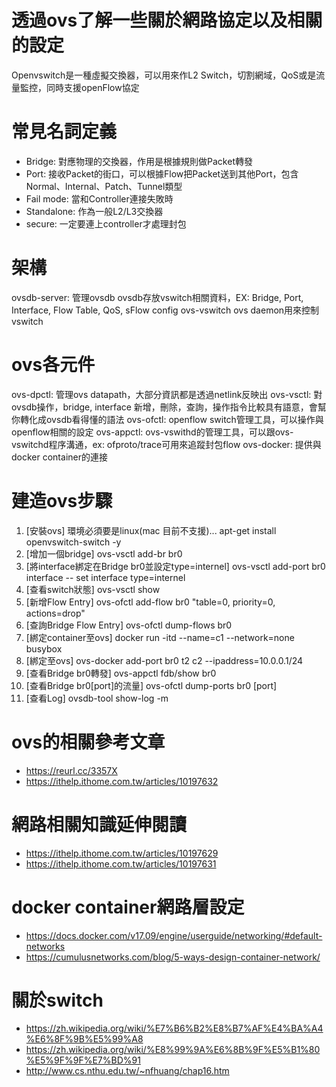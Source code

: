 # 透過ovs了解一些關於網路協定以及相關的設定
Openvswitch是一種虛擬交換器，可以用來作L2 Switch，切割網域，QoS或是流量監控，同時支援openFlow協定

# 常見名詞定義
- Bridge: 對應物理的交換器，作用是根據規則做Packet轉發
- Port: 接收Packet的街口，可以根據Flow把Packet送到其他Port，包含Normal、Internal、Patch、Tunnel類型
- Fail mode: 當和Controller連接失敗時
- Standalone: 作為一般L2/L3交換器
- secure: 一定要連上controller才處理封包

# 架構
ovsdb-server: 管理ovsdb
ovsdb存放vswitch相關資料，EX: Bridge, Port, Interface, Flow Table, QoS, sFlow config
ovs-vswitch ovs daemon用來控制vswitch

# ovs各元件
ovs-dpctl: 管理ovs datapath，大部分資訊都是透過netlink反映出
ovs-vsctl: 對ovsdb操作，bridge, interface 新增，刪除，查詢，操作指令比較具有語意，會幫你轉化成ovsdb看得懂的語法
ovs-ofctl: openflow switch管理工具，可以操作與openflow相關的設定
ovs-appctl: ovs-vswithd的管理工具，可以跟ovs-vswitchd程序溝通，ex: ofproto/trace可用來追蹤封包flow
ovs-docker: 提供與docker container的連接

# 建造ovs步驟
1. [安裝ovs] 環境必須要是linux(mac 目前不支援)... apt-get install openvswitch-switch -y
2. [增加一個bridge] ovs-vsctl add-br br0
3. [將interface綁定在Bridge br0並設定type=internel] ovs-vsctl add-port br0 interface -- set interface type=internel
4. [查看switch狀態] ovs-vsctl show
5. [新增Flow Entry] ovs-ofctl add-flow br0 "table=0, priority=0, actions=drop"
6. [查詢Bridge Flow Entry] ovs-ofctl dump-flows br0
7. [綁定container至ovs] docker run -itd --name=c1 --network=none busybox
8. [綁定至ovs] ovs-docker add-port br0 t2 c2 --ipaddress=10.0.0.1/24
9. [查看Bridge br0轉發] ovs-appctl fdb/show br0
10. [查看Bridge br0[port]的流量] ovs-ofctl dump-ports br0 [port]
11. [查看Log] ovsdb-tool show-log -m


# ovs的相關參考文章
- https://reurl.cc/3357X
- https://ithelp.ithome.com.tw/articles/10197632

# 網路相關知識延伸閱讀
- https://ithelp.ithome.com.tw/articles/10197629
- https://ithelp.ithome.com.tw/articles/10197631

# docker container網路層設定
- https://docs.docker.com/v17.09/engine/userguide/networking/#default-networks
- https://cumulusnetworks.com/blog/5-ways-design-container-network/

# 關於switch
- https://zh.wikipedia.org/wiki/%E7%B6%B2%E8%B7%AF%E4%BA%A4%E6%8F%9B%E5%99%A8
- https://zh.wikipedia.org/wiki/%E8%99%9A%E6%8B%9F%E5%B1%80%E5%9F%9F%E7%BD%91
- http://www.cs.nthu.edu.tw/~nfhuang/chap16.htm
